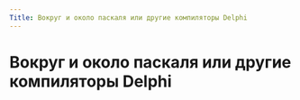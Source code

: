 ```yaml
---
Title: Вокруг и около паскаля или другие компиляторы Delphi
---
```



Вокруг и около паскаля или другие компиляторы Delphi
====================================================

<!-- TOC -->
